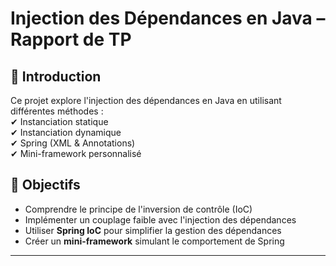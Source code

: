 # Injection des Dépendances en Java – Rapport de TP

## 📌 Introduction
Ce projet explore l'injection des dépendances en Java en utilisant différentes méthodes :  
✔ Instanciation statique  
✔ Instanciation dynamique  
✔ Spring (XML & Annotations)  
✔ Mini-framework personnalisé

## 🎯 Objectifs
- Comprendre le principe de l'inversion de contrôle (IoC)
- Implémenter un couplage faible avec l'injection des dépendances
- Utiliser **Spring IoC** pour simplifier la gestion des dépendances
- Créer un **mini-framework** simulant le comportement de Spring

---
